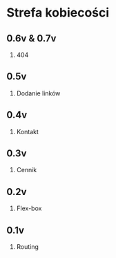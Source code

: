 # Strefa kobiecości

## 0.6v & 0.7v
1. 404

## 0.5v
1. Dodanie linków

## 0.4v
1. Kontakt

## 0.3v
1. Cennik

## 0.2v
1. Flex-box

## 0.1v
1. Routing 